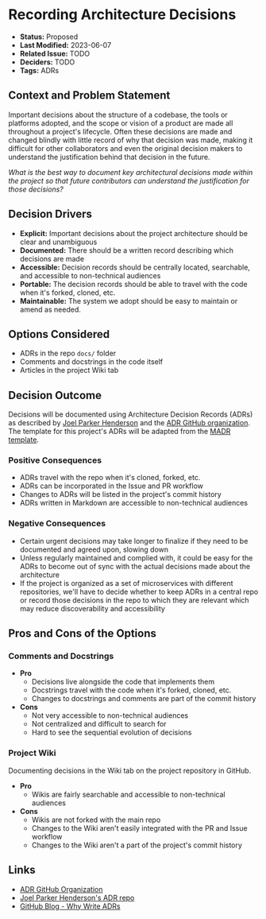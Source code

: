 # Recording Architecture Decisions

- **Status:** Proposed
- **Last Modified:** 2023-06-07
- **Related Issue:** TODO
- **Deciders:** TODO
- **Tags:** ADRs

## Context and Problem Statement

Important decisions about the structure of a codebase, the tools or platforms adopted, and the scope or vision of a product are made all throughout a project's lifecycle. Often these decisions are made and changed blindly with little record of why that decision was made, making it difficult for other collaborators and even the original decision makers to understand the justification behind that decision in the future.

_What is the best way to document key architectural decisions made within the project so that future contributors can understand the justification for those decisions?_

## Decision Drivers <!-- RECOMMENDED -->

- **Explicit:** Important decisions about the project architecture should be clear and unambiguous
- **Documented:** There should be a written record describing which decisions are made
- **Accessible:** Decision records should be centrally located, searchable, and accessible to non-technical audiences
- **Portable:** The decision records should be able to travel with the code when it's forked, cloned, etc.
- **Maintainable:** The system we adopt should be easy to maintain or amend as needed.

## Options Considered

- ADRs in the repo `docs/` folder
- Comments and docstrings in the code itself
- Articles in the project Wiki tab

## Decision Outcome <!-- REQUIRED -->

Decisions will be documented using Architecture Decision Records (ADRs) as described by [Joel Parker Henderson](joel) and the [ADR GitHub organization](https://adr.github.io/). The template for this project's ADRs will be adapted from the [MADR template](adrs).

### Positive Consequences <!-- OPTIONAL -->

- ADRs travel with the repo when it's cloned, forked, etc.
- ADRs can be incorporated in the Issue and PR workflow
- Changes to ADRs will be listed in the project's commit history
- ADRs written in Markdown are accessible to non-technical audiences

### Negative Consequences <!-- OPTIONAL -->

- Certain urgent decisions may take longer to finalize if they need to be documented and agreed upon, slowing down
- Unless regularly maintained and complied with, it could be easy for the ADRs to become out of sync with the actual decisions made about the architecture
- If the project is organized as a set of microservices with different repositories, we'll have to decide whether to keep ADRs in a central repo or record those decisions in the repo to which they are relevant which may reduce discoverability and accessibility

## Pros and Cons of the Options <!-- OPTIONAL -->

### Comments and Docstrings

- **Pro**
  - Decisions live alongside the code that implements them
  - Docstrings travel with the code when it's forked, cloned, etc.
  - Changes to docstrings and comments are part of the commit history
- **Cons**
  - Not very accessible to non-technical audiences
  - Not centralized and difficult to search for
  - Hard to see the sequential evolution of decisions

### Project Wiki

Documenting decisions in the Wiki tab on the project repository in GitHub.

- **Pro**
  - Wikis are fairly searchable and accessible to non-technical audiences
- **Cons**
  - Wikis are not forked with the main repo
  - Changes to the Wiki aren't easily integrated with the PR and Issue workflow
  - Changes to the Wiki aren't a part of the project's commit history

## Links <!-- OPTIONAL -->

- [ADR GitHub Organization](adr)
- [Joel Parker Henderson's ADR repo](joel)
- [GitHub Blog - Why Write ADRs](github)

[adr]: https://adr.github.io/
[joel]: https://github.com/joelparkerhenderson/architecture-decision-record#what-is-an-architecture-decision-record
[madr]: https://adr.github.io/madr/#the-template
[github]: https://github.blog/2020-08-13-why-write-adrs/
